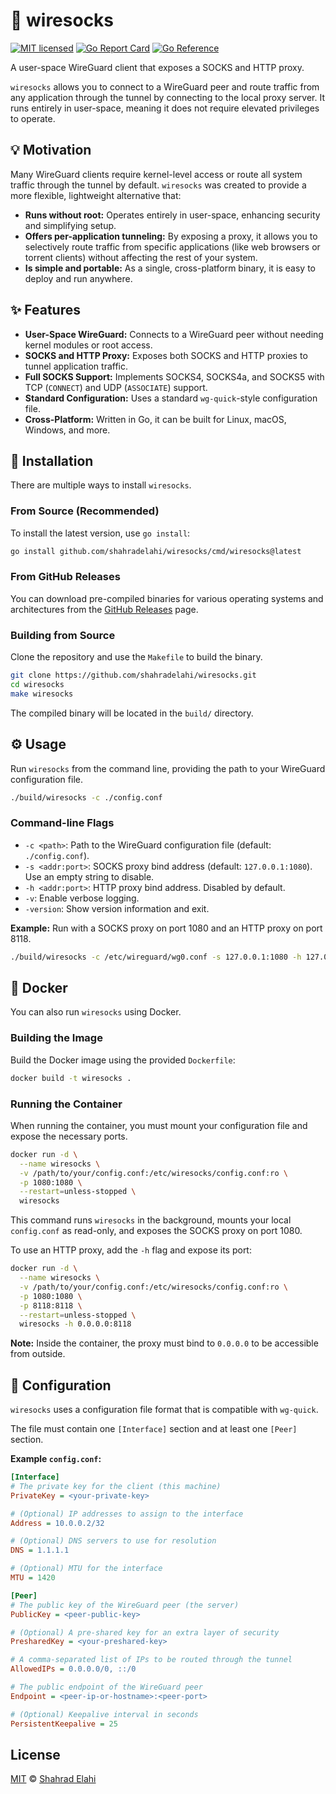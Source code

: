 # 🔌 wiresocks

[![MIT licensed](https://img.shields.io/badge/license-MIT-blue)](./LICENSE) 
[![Go Report Card](https://goreportcard.com/badge/github.com/shahradelahi/wiresocks)](https://goreportcard.com/report/github.com/shahradelahi/wiresocks)
[![Go Reference](https://pkg.go.dev/badge/github.com/shahradelahi/wiresocks.svg)](https://pkg.go.dev/github.com/shahradelahi/wiresocks)

A user-space WireGuard client that exposes a SOCKS and HTTP proxy.

`wiresocks` allows you to connect to a WireGuard peer and route traffic from any application through the tunnel by
connecting to the local proxy server. It runs entirely in user-space, meaning it does not require elevated privileges to
operate.

## 💡 Motivation

Many WireGuard clients require kernel-level access or route all system traffic through the tunnel by default.
`wiresocks` was created to provide a more flexible, lightweight alternative that:

- **Runs without root:** Operates entirely in user-space, enhancing security and simplifying setup.
- **Offers per-application tunneling:** By exposing a proxy, it allows you to selectively route traffic from specific
  applications (like web browsers or torrent clients) without affecting the rest of your system.
- **Is simple and portable:** As a single, cross-platform binary, it is easy to deploy and run anywhere.

## ✨ Features

- **User-Space WireGuard:** Connects to a WireGuard peer without needing kernel modules or root access.
- **SOCKS and HTTP Proxy:** Exposes both SOCKS and HTTP proxies to tunnel application traffic.
- **Full SOCKS Support:** Implements SOCKS4, SOCKS4a, and SOCKS5 with TCP (`CONNECT`) and UDP (`ASSOCIATE`) support.
- **Standard Configuration:** Uses a standard `wg-quick`-style configuration file.
- **Cross-Platform:** Written in Go, it can be built for Linux, macOS, Windows, and more.

## 🚀 Installation

There are multiple ways to install `wiresocks`.

### From Source (Recommended)

To install the latest version, use `go install`:

```bash
go install github.com/shahradelahi/wiresocks/cmd/wiresocks@latest
```

### From GitHub Releases

You can download pre-compiled binaries for various operating systems and architectures from
the [GitHub Releases](https://github.com/shahradelahi/wiresocks/releases) page.

### Building from Source

Clone the repository and use the `Makefile` to build the binary.

```bash
git clone https://github.com/shahradelahi/wiresocks.git
cd wiresocks
make wiresocks
```

The compiled binary will be located in the `build/` directory.

## ⚙️ Usage

Run `wiresocks` from the command line, providing the path to your WireGuard configuration file.

```bash
./build/wiresocks -c ./config.conf
```

### Command-line Flags

- `-c <path>`: Path to the WireGuard configuration file (default: `./config.conf`).
- `-s <addr:port>`: SOCKS proxy bind address (default: `127.0.0.1:1080`). Use an empty string to disable.
- `-h <addr:port>`: HTTP proxy bind address. Disabled by default.
- `-v`: Enable verbose logging.
- `-version`: Show version information and exit.

**Example:** Run with a SOCKS proxy on port 1080 and an HTTP proxy on port 8118.

```bash
./build/wiresocks -c /etc/wireguard/wg0.conf -s 127.0.0.1:1080 -h 127.0.0.1:8118
```

## 🐳 Docker

You can also run `wiresocks` using Docker.

### Building the Image

Build the Docker image using the provided `Dockerfile`:

```bash
docker build -t wiresocks .
```

### Running the Container

When running the container, you must mount your configuration file and expose the necessary ports.

```bash
docker run -d \
  --name wiresocks \
  -v /path/to/your/config.conf:/etc/wiresocks/config.conf:ro \
  -p 1080:1080 \
  --restart=unless-stopped \
  wiresocks
```

This command runs `wiresocks` in the background, mounts your local `config.conf` as read-only, and exposes the SOCKS
proxy on port 1080.

To use an HTTP proxy, add the `-h` flag and expose its port:

```bash
docker run -d \
  --name wiresocks \
  -v /path/to/your/config.conf:/etc/wiresocks/config.conf:ro \
  -p 1080:1080 \
  -p 8118:8118 \
  --restart=unless-stopped \
  wiresocks -h 0.0.0.0:8118
```

**Note:** Inside the container, the proxy must bind to `0.0.0.0` to be accessible from outside.

## 📁 Configuration

`wiresocks` uses a configuration file format that is compatible with `wg-quick`.

The file must contain one `[Interface]` section and at least one `[Peer]` section.

**Example `config.conf`:**

```ini
[Interface]
# The private key for the client (this machine)
PrivateKey = <your-private-key>

# (Optional) IP addresses to assign to the interface
Address = 10.0.0.2/32

# (Optional) DNS servers to use for resolution
DNS = 1.1.1.1

# (Optional) MTU for the interface
MTU = 1420

[Peer]
# The public key of the WireGuard peer (the server)
PublicKey = <peer-public-key>

# (Optional) A pre-shared key for an extra layer of security
PresharedKey = <your-preshared-key>

# A comma-separated list of IPs to be routed through the tunnel
AllowedIPs = 0.0.0.0/0, ::/0

# The public endpoint of the WireGuard peer
Endpoint = <peer-ip-or-hostname>:<peer-port>

# (Optional) Keepalive interval in seconds
PersistentKeepalive = 25
```

## License

[MIT](/LICENSE) © [Shahrad Elahi](https://github.com/shahradelahi)
